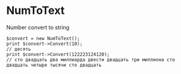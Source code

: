 # NumToText

Number convert to string

```
$convert = new NumToText();
print $convert->Convert(10);
// десять
print $convert->Convert(122223124120);
// сто двадцать два миллиарда двести двадцать три миллиона сто двадцать четыре тысячи сто двадцать
```
